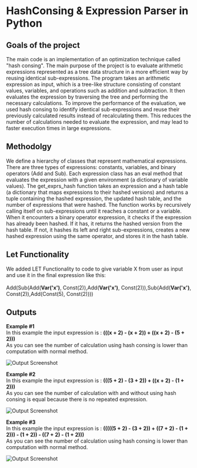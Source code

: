 
# HashConsing & Expression Parser in Python


## Goals of the project
The main code is an implementation of an optimization technique called "hash consing". The main purpose of the project is to evaluate arithmetic expressions represented as a tree data structure in a more efficient way by reusing identical sub-expressions.
The program takes an arithmetic expression as input, which is a tree-like structure consisting of constant values, variables, and operations such as addition and subtraction. It then evaluates the expression by traversing the tree and performing the necessary calculations. To improve the performance of the evaluation, we used hash consing to identify identical sub-expressions and reuse their previously calculated results instead of recalculating them. This reduces the number of calculations needed to evaluate the expression, and may lead to faster execution times in large expressions.

## Methodolgy
We define a hierarchy of classes that represent mathematical expressions. There are three types of expressions: constants, variables, and binary operators (Add and Sub). Each expression class has an eval method that evaluates the expression with a given environment (a dictionary of variable values).
The get_exprs_hash function takes an expression and a hash table (a dictionary that maps expressions to their hashed versions) and returns a tuple containing the hashed expression, the updated hash table, and the number of expressions that were hashed. The function works by recursively calling itself on sub-expressions until it reaches a constant or a variable. When it encounters a binary operator expression, it checks if the expression has already been hashed. If it has, it returns the hashed version from the hash table. If not, it hashes its left and right sub-expressions, creates a new hashed expression using the same operator, and stores it in the hash table.

## Let Functionality
We added LET Functionality to code to give variable X from user as input and use it in the final expression like this:
<br />
<br />
Add(Sub(Add(<b>Var('x')</b>, Const(2)),Add(<b>Var('x')</b>, Const(2))),Sub(Add(<b>Var('x')</b>, Const(2)),Add(Const(5), Const(2))))
<br />
## Outputs
<b>Example #1</b> <br />
In this example the input expression is :  <b>  (((x + 2) - (x + 2)) + ((x + 2) - (5 + 2))) </b> <br />
As you can see the number of calculation using hash consing is lower than computation with normal method. <br />

![Output Screenshot](https://github.com/shahrambashokian/HashConsing/blob/main/images/SC1.png?raw=true)

<b>Example #2</b> <br />
In this example the input expression is :  <b>  (((5 + 2) - (3 + 2)) + ((x + 2) - (1 + 2))) </b> <br />
As you can see the number of calculation with and without using hash consing is equal because there is no repeated expression. <br />

![Output Screenshot](https://github.com/shahrambashokian/HashConsing/blob/main/images/Screenshot2.png?raw=true)

  
<b>Example #3</b> <br />
In this example the input expression is :  <b>  (((((5 + 2) - (3 + 2)) + ((7 + 2) - (1 + 2))) - (1 + 2)) - ((7 + 2) - (1 + 2))) </b> <br />
As you can see the number of calculation using hash consing is lower than computation with normal method. <br />

![Output Screenshot](https://github.com/shahrambashokian/HashConsing/blob/main/images/Screenshot3.png?raw=true)
